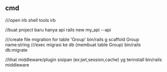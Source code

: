 ## cmd
///open irb shell tools
irb

//buat project baru hanya api
rails new my_api --api

///create file migration for table 'Group'
bin/rails g scaffold Group name:string
///exec migrasi ke db (membuat table Group)
bin/rails db:migrate

//lihat middleware/plugin sisipan (ex:jwt,session,cache) yg terinstall
bin/rails middleware
